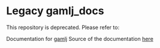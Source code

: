 # Legacy gamlj_docs
This repository is deprecated. Please refer to: 

Documentation for [gamlj](https://gamlj.github.io)
Source of the documentation [here](https://github.com/gamlj/gamlj_docsource)
